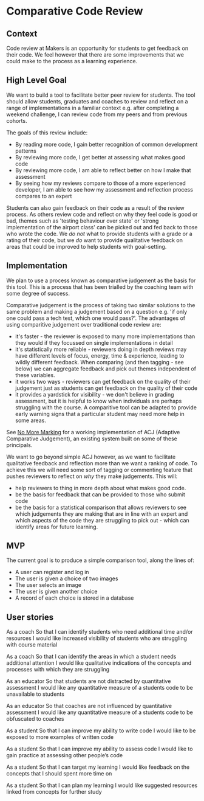 # Comparative Code Review

## Context

Code review at Makers is an opportunity for students to get feedback on their code. We feel however that there are some improvements that we could make to the process as a learning experience.

## High Level Goal

We want to build a tool to facilitate better peer review for students. The tool should allow students, graduates and coaches to review and reflect on a range of implementations in a familiar context e.g. after completing a weekend challenge, I can review code from my peers and from previous cohorts.

The goals of this review include:
- By reading more code, I gain better recognition of common development patterns
- By reviewing more code, I get better at assessing what makes good code
- By reviewing more code, I am able to reflect better on how I make that assessment
- By seeing how my reviews compare to those of a more experienced developer, I am able to see how my assessment and reflection process compares to an expert

Students can also gain feedback on their code as a result of the review process. As others review code and reflect on why they feel code is good or bad, themes such as 'testing behaviour over state' or 'strong implementation of the airport class' can be picked out and fed back to those who wrote the code. We *do not* what to provide students with a grade or a rating of their code, but we *do* want to provide qualitative feedback on areas that could be improved to help students with goal-setting.

## Implementation

We plan to use a process known as comparative judgement as the basis for this tool. This is a process that has been trialled by the coaching team with some degree of success.

Comparative judgement is the process of taking two similar solutions to the same problem and making a judgement based on a question e.g. 'if only one could pass a tech test, which one would pass?'. The advantages of using comparitive judgement over traditional code review are:

- it's faster - the reviewer is exposed to many more implementations than they would if they focussed on single implementations in detail
- it's statistically more reliable - reviewers doing in depth reviews may have different levels of focus, energy, time & experience, leading to wildly different feedback. When comparing (and then tagging - see below) we can aggregate feedback and pick out themes independent of these variables.
- it works two ways - reviewers can get feedback on the quality of their judgement just as students can get feedback on the quality of their code
- it provides a yardstick for visibility - we don't believe in grading assessment, but it is helpful to know when individuals are perhaps struggling with the course. A comparitive tool can be adapted to provide early warning signs that a particular student may need more help in some areas.

See [No More Marking](https://www.nomoremarking.com) for a working implementation of ACJ (Adaptive Comparative Judgement), an existing system built on some of these principals.

We want to go beyond simple ACJ however, as we want to facilitate qualitative feedback and reflection more than we want a ranking of code. To achieve this we will need some sort of tagging or commenting feature that pushes reviewers to reflect on *why* they make judgements. This will:

- help reviewers to thing in more depth about what makes good code.
- be the basis for feedback that can be provided to those who submit code
- be the basis for a statistical comparison that allows reviewers to see which judgements they are making that are in line with an expert and which aspects of the code they are struggling to pick out - which can identify areas for future learning.

## MVP

The current goal is to produce a simple comparison tool, along the lines of:

- A user can register and log in
- The user is given a choice of two images
- The user selects an image
- The user is given another choice
- A record of each choice is stored in a database

## User stories

As a coach
So that I can identify students who need additional time and/or resources
I would like increased visibility of students who are struggling with course material

As a coach
So that I can identify the areas in which a student needs additional attention
I would like qualitative indications of the concepts and processes with which they are struggling

As an educator
So that students are not distracted by quantitative assessment
I would like any quantitative measure of a students code to be unavailable to students

As an educator
So that coaches are not influenced by quantitative assessment
I would like any quantitative measure of a students code to be obfuscated to coaches

As a student
So that I can improve my ability to write code
I would like to be exposed to more examples of written code

As a student
So that I can improve my ability to assess code
I would like to gain practice at assessing other people’s code

As a student
So that I can target my learning
I would like feedback on the concepts that I should spent more time on

As a student
So that I can plan my learning
I would like suggested resources linked from concepts for further study
